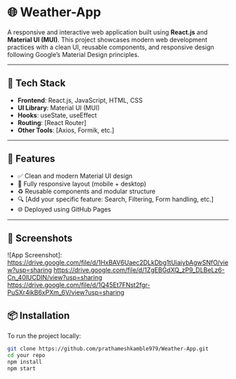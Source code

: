 # 🌐 Weather-App

A responsive and interactive web application built using **React.js** and **Material UI (MUI)**. This project showcases modern web development practices with a clean UI, reusable components, and responsive design following Google’s Material Design principles.

---

## 🔧 Tech Stack

- **Frontend**: React.js, JavaScript, HTML, CSS  
- **UI Library**: Material UI (MUI)  
- **Hooks**: useState, useEffect  
- **Routing**: [React Router]  
- **Other Tools**: [Axios, Formik, etc.]

---

## 🚀 Features

- ✅ Clean and modern Material UI design  
- 📱 Fully responsive layout (mobile + desktop)  
- ♻️ Reusable components and modular structure  
- 🔍 [Add your specific feature: Search, Filtering, Form handling, etc.]  
- 🌐 Deployed using GitHub Pages

---

## 📸 Screenshots

![App Screenshot]: 
https://drive.google.com/file/d/1HxBAV6Uaec2DLkDbg1tUiaiybAgwSNfO/view?usp=sharing
https://drive.google.com/file/d/1ZgEBGdXQ_zP9_DLBeLz6-Cn_40lUCDIN/view?usp=sharing
https://drive.google.com/file/d/1Q45Et7FNst2fgr-PuSXr4ikB6xPXm_6V/view?usp=sharing


## 📦 Installation

To run the project locally:

```bash
git clone https://github.com/prathameshkamble979/Weather-App.git
cd your repo
npm install
npm start
